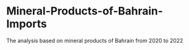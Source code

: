 # Mineral-Products-of-Bahrain-Imports
The analysis based on mineral products of Bahrain from 2020 to 2022
